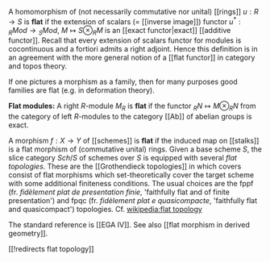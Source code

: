 A homomorphism of (not necessarily commutative nor unital) [[rings]] $u:R\to S$ is __flat__ if the extension of scalars (= [[inverse image]]) functor $u^*:{}_R Mod\to {}_S Mod$, $M\mapsto S\otimes_R M$ is an [[exact functor|exact]] [[additive functor]]. Recall that every extension of scalars functor for modules is cocontinuous and a fortiori admits a right adjoint. Hence this definition is in an agreement with the more general notion of a [[flat functor]] in category and topos theory.

If one pictures a morphism as a family, then for many purposes good families are flat (e.g. in deformation theory). 

**Flat modules:** A right $R$-module $M_R$ is **flat** if the functor ${}_R N\mapsto M \otimes_R N$ from the category of left $R$-modules to the category [[Ab]] of abelian groups is exact. 

A morphism $f:X\to Y$ of [[schemes]] is **flat** if the induced map on [[stalks]] is a flat morphism of (commutative unital) rings. Given a base scheme $S$, the slice category $Sch/S$ of schemes over $S$ is equipped with several _flat topologies_. These are the [[Grothendieck topologies]] in which covers consist of flat morphisms which set-theoretically cover the target scheme with some additional finiteness conditions. The usual choices are the fppf (fr. _fid&#232;lement plat de presentation finie_, 'faithfully flat and of finite presentation') and fpqc (fr. _fid&#232;lement plat e quasicompacte_, 'faithfully flat and quasicompact') topologies.  Cf. [wikipedia:flat topology](http://en.wikipedia.org/wiki/Flat_topology)

The standard reference is [[EGA IV]]. See also [[flat morphism in derived geometry]]. 


[[!redirects flat topology]]